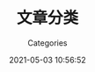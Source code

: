 ---
title: 文章分类
aside: false
translate_title: categories
subtitle: Categories
date: 2021-05-03 10:56:52
updated: 2021-07-18 19:38:19
keywords: [categories,blog,ccknbc,CC的部落格]
description: CC的部落格 文章分类页
type: categories
comments: false
---